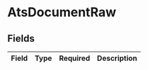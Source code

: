 # AtsDocumentRaw


## Fields

| Field       | Type        | Required    | Description |
| ----------- | ----------- | ----------- | ----------- |
